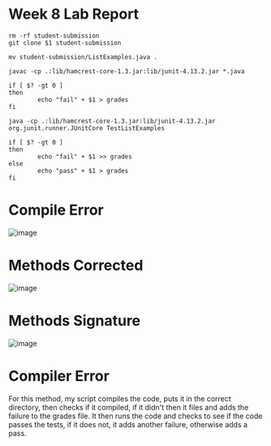 # Week 8 Lab Report

```
rm -rf student-submission
git clone $1 student-submission

mv student-submission/ListExamples.java .

javac -cp .:lib/hamcrest-core-1.3.jar:lib/junit-4.13.2.jar *.java

if [ $? -gt 0 ]
then
        echo "fail" + $1 > grades
fi

java -cp .:lib/hamcrest-core-1.3.jar:lib/junit-4.13.2.jar org.junit.runner.JUnitCore TestListExamples

if [ $? -gt 0 ]
then
        echo "fail" + $1 >> grades
else
        echo "pass" + $1 > grades
fi
```      

# Compile Error
![image](https://user-images.githubusercontent.com/71531248/203903241-767e4511-c29f-4830-9e6b-39d4ceed573a.png)

# Methods Corrected
![image](https://user-images.githubusercontent.com/71531248/203903483-f9194579-2cdc-4023-a74e-3064dd44c39b.png)

# Methods Signature
![image](https://user-images.githubusercontent.com/71531248/203903691-4727fed4-876e-42ea-acfe-5a37d053978d.png)


# Compiler Error
For this method, my script compiles the code, puts it in the correct directory, then checks if it compiled, if it didn't then it files and adds the failure to the grades file.
It then runs the code and checks to see if the code passes the tests, if it does not, it adds another failure, otherwise adds a pass.
